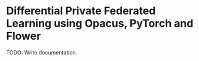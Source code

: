 # Differential Private Federated Learning using Opacus, PyTorch and Flower

TODO: Write documentation.